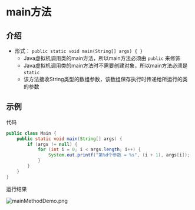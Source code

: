 # main方法

## 介绍

-   形式： `public static void main(String[] args) { } `
    -   Java虚拟机调用类的main方法，所以main方法必须由 `public` 来修饰
    -   Java虚拟机调用类的main方法时不需要创建对象，所以main方法必须是 `static`
    -   该方法接收String类型的数组参数，该数组保存执行时传递给所运行的类的参数

## 示例

代码

```Java
public class Main {
    public static void main(String[] args) {
        if (args != null) {
            for (int i = 0; i < args.length; i++) {
                System.out.printf("第%d个参数 = %s", (i + 1), args[i]);
            }
        }
    }
}
```

运行结果

![mainMethodDemo.png](https://s2.loli.net/2022/12/19/WcjrSGRChw8JUbv.png)